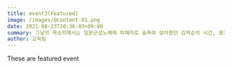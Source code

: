 ```yaml
---
title: event3(Featured)
image: /images/@content-01.png
date: 2021-08-23T20:36:03+09:00
summary: 그날의 목소리에서는 일본군성노예제 피해자로 숨죽여 살아왔던 김학순의 시간, 용기 있는 첫 발걸음이 나오기까지 국내외 사회적 배경, 공개증언 이후 당당한 여성인권운동가로 우뚝 선 김학순의 활동을 살펴보실 수 있습니다. 더불어 그가 일으킨 파장과 공명의 효과, 함께 또는 뒤따라 걸었던 수많은 피해생존자와 평화를 염원하는 전 세계 시민들의 자취를 확인하는 시간이 될 것입니다.
author: 교육팀
---
```


These are featured event
